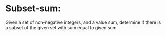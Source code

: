 # Subset-sum:

Given a set of non-negative integers, and a value sum, determine if there is a 
subset of the given set with sum equal to given sum.

